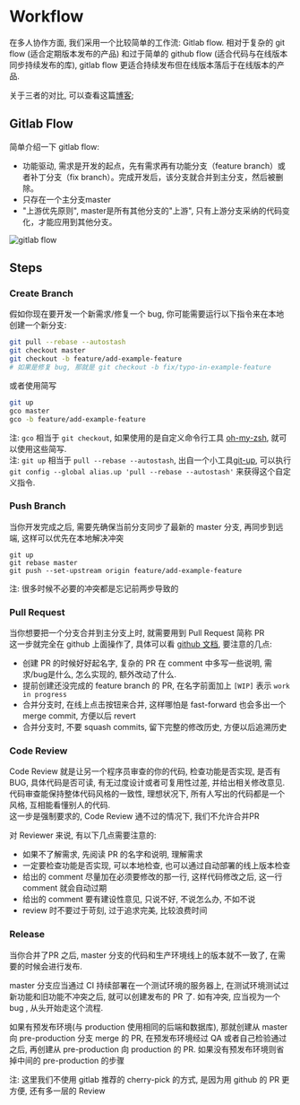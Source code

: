 # Workflow

在多人协作方面, 我们采用一个比较简单的工作流: Gitlab flow. 相对于复杂的 git flow (适合定期版本发布的产品) 和过于简单的 github flow (适合代码与在线版本同步持续发布的库), gitlab flow 更适合持续发布但在线版本落后于在线版本的产品.

关于三者的对比, 可以查看这篇[博客](http://www.ruanyifeng.com/blog/2015/12/git-workflow.html);

## Gitlab Flow

简单介绍一下 gitlab flow:

- 功能驱动, 需求是开发的起点，先有需求再有功能分支（feature branch）或者补丁分支（fix branch）。完成开发后，该分支就合并到主分支，然后被删除。
- 只存在一个主分支master
- "上游优先原则", master是所有其他分支的"上游", 只有上游分支采纳的代码变化，才能应用到其他分支。

![gitlab flow](http://www.ruanyifeng.com/blogimg/asset/2015/bg2015122306.png)

## Steps

### Create Branch
假如你现在要开发一个新需求/修复一个 bug, 你可能需要运行以下指令来在本地创建一个新分支:

```bash
git pull --rebase --autostash
git checkout master
git checkout -b feature/add-example-feature
# 如果是修复 bug, 那就是 git checkout -b fix/typo-in-example-feature
```
或者使用简写

```bash
git up
gco master
gco -b feature/add-example-feature
```
注: `gco` 相当于 `git checkout`, 如果使用的是自定义命令行工具 [oh-my-zsh](https://github.com/robbyrussell/oh-my-zsh), 就可以使用这些简写.  
注: `git up` 相当于 `pull --rebase --autostash`, 出自一个小工具[git-up](https://github.com/aanand/git-up), 可以执行 `git config --global alias.up 'pull --rebase --autostash'` 来获得这个自定义指令.

### Push Branch
当你开发完成之后, 需要先确保当前分支同步了最新的 master 分支, 再同步到远端, 这样可以优先在本地解决冲突

```
git up
git rebase master
git push --set-upstream origin feature/add-example-feature
```

注: 很多时候不必要的冲突都是忘记前两步导致的

### Pull Request
当你想要把一个分支合并到主分支上时, 就需要用到 Pull Request 简称 PR  
这一步就完全在 github 上面操作了, 具体可以看 [github 文档](https://help.github.com/articles/about-pull-requests/), 要注意的几点:

- 创建 PR 的时候好好起名字, 复杂的 PR 在 comment 中多写一些说明, 需求/bug是什么, 怎么实现的, 额外改动了什么.
- 提前创建还没完成的 feature branch 的 PR, 在名字前面加上 `[WIP]` 表示 `work in progress`
- 合并分支时, 在线上点击按钮来合并, 这样哪怕是 fast-forward 也会多出一个 merge commit, 方便以后 revert
- 合并分支时, 不要 squash commits, 留下完整的修改历史, 方便以后追溯历史

### Code Review
Code Review 就是让另一个程序员审查的你的代码, 检查功能是否实现, 是否有 BUG, 具体代码是否可读, 有无过度设计或者可复用性过差, 并给出相关修改意见.  
代码审查能保持整体代码风格的一致性, 理想状况下, 所有人写出的代码都是一个风格, 互相能看懂别人的代码.  
这一步是强制要求的, Code Review 通不过的情况下, 我们不允许合并PR  

对 Reviewer 来说, 有以下几点需要注意的:

- 如果不了解需求, 先阅读 PR 的名字和说明, 理解需求
- 一定要检查功能是否实现, 可以本地检查, 也可以通过自动部署的线上版本检查
- 给出的 comment 尽量加在必须要修改的那一行, 这样代码修改之后, 这一行 comment 就会自动过期
- 给出的 comment 要有建设性意见, 只说不好, 不说怎么办, 不如不说
- review 时不要过于苛刻, 过于追求完美, 比较浪费时间

### Release
当你合并了PR 之后, master 分支的代码和生产环境线上的版本就不一致了, 在需要的时候会进行发布.

master 分支应当通过 CI 持续部署在一个测试环境的服务器上, 在测试环境测试过新功能和旧功能不冲突之后, 就可以创建发布的 PR 了.
如有冲突, 应当视为一个 bug , 从头开始走这个流程.

如果有预发布环境(与 production 使用相同的后端和数据库), 那就创建从 master 向 pre-production 分支 merge 的 PR, 在预发布环境经过 QA 或者自己检验通过之后, 再创建从 pre-production 向 production 的 PR.
如果没有预发布环境则省掉中间的 pre-production 的步骤

注: 这里我们不使用 gitlab 推荐的 cherry-pick 的方式, 是因为用 github 的 PR 更方便, 还有多一层的 Review
